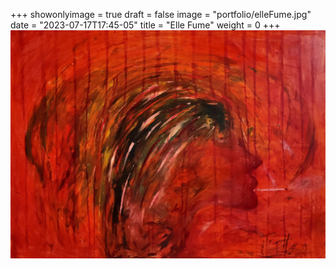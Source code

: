 +++
showonlyimage = true
draft = false
image = "portfolio/elleFume.jpg"
date = "2023-07-17T17:45-05"
title = "Elle Fume"
weight = 0
+++
![Elle Fume](elleFume.jpg?raw=true)

